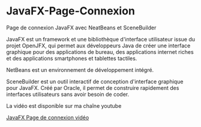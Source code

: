 # JavaFX-Page-Connexion
Page de connexion JavaFX avec NeatBeans et SceneBuilder

JavaFX est un framework et une bibliothèque d'interface utilisateur issue du projet OpenJFX, 
qui permet aux développeurs Java de créer une interface graphique pour des applications de bureau, des applications internet riches et des applications
smartphones et tablettes tactiles.

NetBeans est un environnement de développement intégré.

SceneBuilder est un outil interactif de conception d'interface graphique pour JavaFX. Créé par Oracle, il permet de construire rapidement des interfaces utilisateurs sans avoir besoin de coder.

La vidéo est disponible sur ma chaîne youtube

[JavaFX Page de connexion vidéo](https://youtu.be/t7Vn33I_aQg)
